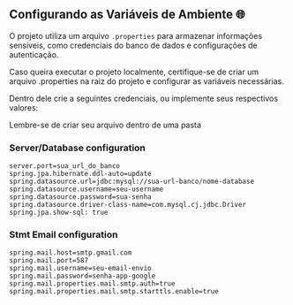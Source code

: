 ## Configurando as Variáveis de Ambiente 🌐

O projeto utiliza um arquivo `.properties` para armazenar informações sensíveis, como credenciais do banco de dados e configurações de autenticação.

Caso queira executar o projeto localmente, certifique-se de criar um arquivo .properties na raiz do projeto e configurar as variáveis necessárias.

Dentro dele crie a seguintes credenciais, ou implemente seus respectivos valores:

Lembre-se de criar seu arquivo dentro de uma pasta 

### Server/Database configuration
`server.port=sua_url_do_banco` <br>
`spring.jpa.hibernate.ddl-auto=update` <br>
`spring.datasource.url=jdbc:mysql://sua-url-banco/nome-database` <br>
`spring.datasource.username=seu-username` <br>
`spring.datasource.password=sua-senha` <br>
`spring.datasource.driver-class-name=com.mysql.cj.jdbc.Driver` <br>
`spring.jpa.show-sql: true`

### Stmt Email configuration
`spring.mail.host=smtp.gmail.com` <br>
`spring.mail.port=587` <br>
`spring.mail.username=seu-email-envio` <br>
`spring.mail.password=senha-app-google` <br>
`spring.mail.properties.mail.smtp.auth=true` <br>
`spring.mail.properties.mail.smtp.starttls.enable=true`